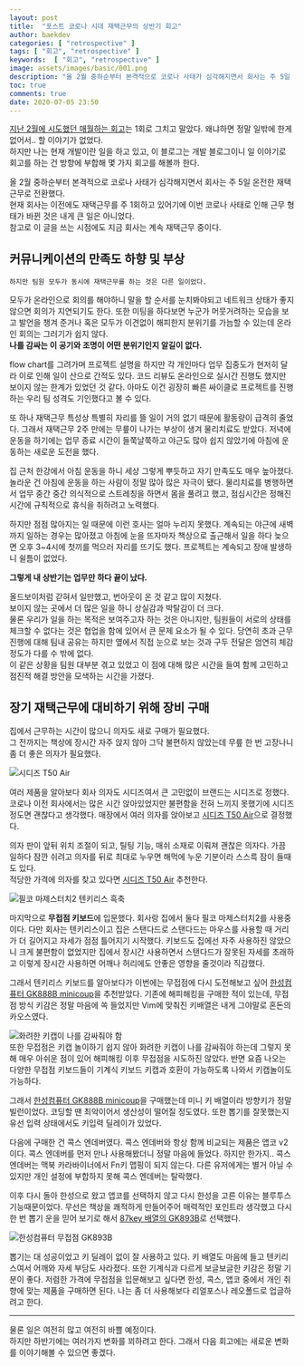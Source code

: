 ```yaml
---
layout: post
title:  "포스트 코로나 시대 재택근무의 상반기 회고"
author: baekdev
categories: [ "retrospective" ]
tags: [ "회고", "retrospective" ]
keywords:  [ "회고", "retrospective" ]  
image: assets/images/basic/001.png  
description: "올 2월 중하순부터 본격적으로 코로나 사태가 심각해지면서 회사는 주 5일 온전한 재택근무로 전환했다. 이전에도 재택근무를 주 1회하고 있어기에 이번 코로나 사태로 인해 근무 형태가 바뀐 것은 내게 큰 일은 아니었다. 하지만 중간에 매월 회고를 전혀 하지 못했다. 왜냐하면 정말 일밖에 한게 없어서.. 할 이야기가 없었다. 하지만 나는 현재 개발이란 일을 하고 있고, 이 블로그는 개발 블로그이니 일 이야기로 회고를 하는 건 방향에 부합해 몇 가지 회고를 해볼까 한다. "    
toc: true  
comments: true  
date: 2020-07-05 23:50      
---  
```



[지난 2월에 시도했던 매월하는 회고]({{site.url}}{{site.baseUrl}}/post/18/)는 1회로 그치고 말았다. 왜냐하면 정말 일밖에 한게 없어서.. 할 이야기가 없었다.  
하지만 나는 현재 개발이란 일을 하고 있고, 이 블로그는 개발 블로그이니 일 이야기로 회고를 하는 건 방향에 부합해 몇 가지 회고를 해볼까 한다. 

올 2월 중하순부터 본격적으로 코로나 사태가 심각해지면서 회사는 주 5일 온전한 재택근무로 전환했다.   
현재 회사는 이전에도 재택근무를 주 1회하고 있어기에 이번 코로나 사태로 인해 근무 형태가 바뀐 것은 내게 큰 일은 아니었다.  
참고로 이 글을 쓰는 시점에도 지금 회사는 계속 재택근무 중이다.  


## 커뮤니케이션의 만족도 하향 및 부상  
`하지만 팀원 모두가 동시에 재택근무를 하는 것은 다른 일이었다.`  
 
모두가 온라인으로 회의를 해야하니 말을 할 순서를 눈치봐야되고 네트워크 상태가 좋지않으면 회의가 지연되기도 한다. 
또한 미팅을 하다보면 누군가 머뭇거려하는 모습을 보고 발언을 챙겨 준거나 혹은 모두가 이견없이 해피한지 분위기를 가늠할 수 있는데 온라인 회의는 그러기가 쉽지 않다.  
**나를 감싸는 이 공기와 조명이 어떤 분위기인지 알길이 없다.**   

flow chart를 그려가며 프로젝트 설명을 하지만 각 개인마다 업무 집중도가 현저히 달라 이로 인해 일이 산으로 간적도 있다. 
코드 리뷰도 온라인으로 실시간 진행도 했지만 보이지 않는 한계가 있었던 것 같다. 
아마도 이건 굉장히 빠른 싸이클로 프로젝트를 진행하는 우리 팀 성격도 기인했다고 볼 수 있다.  

또 하나 재택근무 특성상 특별히 자리를 뜰 일이 거의 없기 때문에 활동량이 급격히 줄었다. 
그래서 재택근무 2주 만에는 무릎이 나가는 부상이 생겨 물리치료도 받았다. 
저녁에 운동을 하기에는 업무 종료 시간이 들쭉날쭉하고 야근도 많아 쉽지 않았기에 아침에 운동하는 새로운 도전을 했다.  

집 근처 한강에서 아침 운동을 하니 세상 그렇게 뿌듯하고 자기 만족도도 매우 높아졌다. 놀라운 건 아침에 운동을 하는 사람이 정말 많아 많은 자극이 됐다. 
물리치료를 병행하면서 업무 중간 중간 의식적으로 스트레칭을 하면서 몸을 풀려고 했고, 점심시간은 정해진 시간에 규칙적으로 휴식을 취하려고 노력했다.  

하지만 점점 많아지는 일 때문에 이런 호사는 얼마 누리지 못했다. 
계속되는 야근에 새벽까지 일하는 경우는 많아졌고 아침에 눈을 뜨자마자 책상으로 출근해서 일을 하다 늦으면 오후 3~4시에 첫끼를 먹으러 자리를 뜨기도 했다. 
프로젝트는 계속되고 장애 발생하니 쉴틈이 없었다.  

**그렇게 내 상반기는 업무만 하다 끝이 났다.**  

올드보이처럼 갇혀서 일만했고, 번아웃이 온 것 같고 많이 지쳤다.    
보이지 않는 곳에서 더 많은 일을 하니 상실감과 박탈감이 더 크다.  
물론 우리가 일을 하는 목적은 보여주고자 하는 것은 아니지만, 팀원들이 서로의 상태를 체크할 수 없다는 것은 협업을 함에 있어서 큰 문제 요소가 될 수 있다. 
당연히 초과 근무 진행에 대해 팀내 공유는 하지만 옆에서 직접 눈으로 보는 것과 구두 전달은 엄연히 체감정도가 다를 수 밖에 없다.    
이 같은 상황을 팀원 대부분 겪고 있었고 이 점에 대해 많은 시간을 들여 함께 고민하고 점진적 해결 방안을 모색하는 시간을 가졌다.  


## 장기 재택근무에 대비하기 위해 장비 구매    
집에서 근무하는 시간이 많으니 의자도 새로 구매가 필요했다.  
그 전까지는 책상에 장시간 자주 앉지 않아 그닥 불편하지 않았는데 무릎 한 번 고장나니 좀 더 좋은 의자가 필요했다.  

![시디즈 T50 Air]({{site.baseurl}}/{{site.assetsurl}}/images/post/2020/2020_025_001.png)   

여러 제품을 알아보다 회사 의자도 시디즈여서 큰 고민없이 브랜드는 시디즈로 정했다. 코로나 이전 회사에서는 많은 시간 앉아있었지만 불편함을 전혀 느끼지 못했기에 시디즈 정도면 괜찮다고 생각했다. 매장에서 여러 의자를 앉아보고 [시디즈 T50 Air](https://coupa.ng/bFuLnJ)으로 결정했다.    

의자 판이 앞뒤 위치 조절이 되고, 틸팅 기능, 매쉬 소재로 이뤄져 괜찮은 의자다. 가끔 일하다 잠깐 쉬려고 의자를 뒤로 최대로 누우면 해먹에 누운 기분이라 스스륵 잠이 들때도 있다.  
적당한 가격에 의자를 찾고 있다면 [시디즈 T50 Air](https://coupa.ng/bFuLnJ) 추천한다.   

![필코 마제스터치2 텐키리스 흑축]({{site.baseurl}}/{{site.assetsurl}}/images/basic/001.png)   

마지막으로 **무접점 키보드**에 입문했다. 회사랑 집에서 둘다 필코 마제스터치2를 사용중이다. 다만 회사는 텐키리스이고 집은 스탠다드로 스탠다드는 마우스를 사용할 때 거리가 더 길어지고 자세가 점점 틀어지기 시작했다. 키보드도 집에선 자주 사용하진 않았으니 크게 불편함이 없었지만 집에서 장시간 사용하면서 스탠다드가 잘못된 자세를 초래하고 이렇게 장시간 사용하면 어깨나 허리에도 안좋은 영향을 줄것이라 직감했다.  

그래서 텐키리스 키보드를 알아보다가 이번에는 무접점에 다시 도전해보고 싶어 [한성컴퓨터 GK888B minicoup](https://coupa.ng/bFuQEA)을 추천받았다. 
기존에 해피해킹을 구매한 적이 있는데, 무접점 방식 키감은 정말 마음에 쏙 들었지만 Vim에 맞춰진 키배열은 내게 그야말로 혼돈의 카오스였다.   

![화려한 키캡이 나를 감싸줘야 함]({{site.baseurl}}/{{site.assetsurl}}/images/post/2020/2020_025_003.png)    
또한 무접점은 키캡 놀이하기 쉽지 않아 화려한 키캡이 나를 감싸줘야 하는데 그렇지 못해 매우 아쉬운 점이 있어 해피해킹 이후 무접점을 시도하진 않았다. 
반면 요즘 나오는 다양한 무접점 키보드들이 기계식 키보드 키캡과 호환이 가능하도록 나와서 키캡놀이도 가능하다.  

그래서 [한성컴퓨터 GK888B minicoup](https://coupa.ng/bFuQEA)을 구매했는데 미니 키 배열이라 방향키가 정말 빌런이었다. 
코딩할 땐 최악이어서 생산성이 떨어질 정도였다. 또한 뽑기를 잘못했는지 유선 입력 상태에서도 키입력 딜레이가 있었다.  

다음에 구매한 건 콕스 엔데버였다. 콕스 엔데버와 항상 함께 비교되는 제품은 앱코 v2이다. 
콕스 엔데버를 먼저 만나 사용해봤더니 정말 마음에 들었다. 하지만 한가지.. 콕스 엔데버는 맥북 카라바이너에서 Fn키 맵핑이 되지 않는다. 
다른 유저에게는 별거 아닐 수 있지만 개인 설정에 부합하지 못해 콕스 엔데버는 탈락했다. 

이후 다시 돌아 한성으로 왔고 앱코를 선택하지 않고 다시 한성을 고른 이유는 블루투스 기능때문이었다. 
무선은 책상을 쾌적하게 만들어주어 매력적인 포인트라 생각했고 다시 한 번 뽑기 운을 믿어 보기로 해서 [87key 배열의 GK893B](https://coupa.ng/bFuQ6J)로 선택했다.  

![한성컴퓨터 무접점 GK893B]({{site.baseurl}}/{{site.assetsurl}}/images/post/2020/2020_025_002.png)   
    
뽑기는 대 성공이었고 키 딜레이 없이 잘 사용하고 있다. 키 배열도 마음에 들고 텐키리스여서 어깨와 자세 부담도 사라졌다. 또한 기계식과 다르게 보글보글한 키감은 정말 기분이 좋다. 
저렴한 가격에 무접점을 입문해보고 싶다면 한성, 콕스, 앱코 중에서 개인 취향에 맞는 제품을 구매하면 된다. 나는 좀 더 사용해보다 리얼포스나 레오폴드로 업글하려고 한다.  
 
---  
  

물론 일은 여전히 많고 여전히 바쁠 예정이다.  
하지만 하반기에는 여러가지 변화를 꾀하려고 한다. 그래서 다음 회고에는 새로운 변화를 이야기해볼 수 있으면 좋겠다.  


<br>
<br>